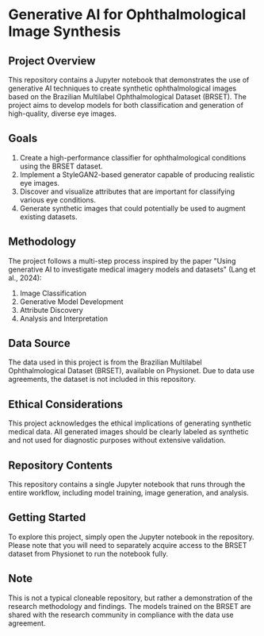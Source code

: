 # Generative AI for Ophthalmological Image Synthesis

## Project Overview

This repository contains a Jupyter notebook that demonstrates the use of generative AI techniques to create synthetic ophthalmological images based on the Brazilian Multilabel Ophthalmological Dataset (BRSET). The project aims to develop models for both classification and generation of high-quality, diverse eye images.

## Goals

1. Create a high-performance classifier for ophthalmological conditions using the BRSET dataset.
2. Implement a StyleGAN2-based generator capable of producing realistic eye images.
3. Discover and visualize attributes that are important for classifying various eye conditions.
4. Generate synthetic images that could potentially be used to augment existing datasets.

## Methodology

The project follows a multi-step process inspired by the paper "Using generative AI to investigate medical imagery models and datasets" (Lang et al., 2024):

1. Image Classification
2. Generative Model Development
3. Attribute Discovery
4. Analysis and Interpretation

## Data Source

The data used in this project is from the Brazilian Multilabel Ophthalmological Dataset (BRSET), available on Physionet. Due to data use agreements, the dataset is not included in this repository.

## Ethical Considerations

This project acknowledges the ethical implications of generating synthetic medical data. All generated images should be clearly labeled as synthetic and not used for diagnostic purposes without extensive validation.

## Repository Contents

This repository contains a single Jupyter notebook that runs through the entire workflow, including model training, image generation, and analysis.

## Getting Started

To explore this project, simply open the Jupyter notebook in the repository. Please note that you will need to separately acquire access to the BRSET dataset from Physionet to run the notebook fully.

## Note

This is not a typical cloneable repository, but rather a demonstration of the research methodology and findings. The models trained on the BRSET are shared with the research community in compliance with the data use agreement.

